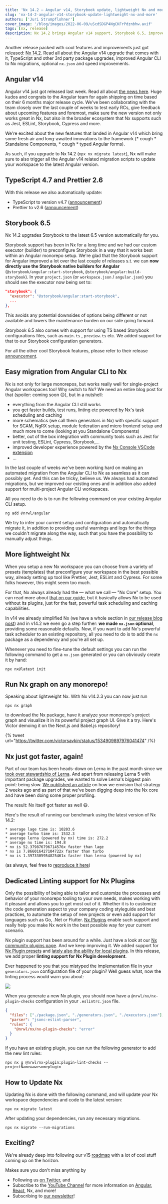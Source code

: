 ```yaml
---
title: 'Nx 14.2 — Angular v14, Storybook update, lightweight Nx and more!'
slug: 'nx-14-2-angular-v14-storybook-update-lightweight-nx-and-more'
authors: ['Juri Strumpflohner']
cover_image: '/blog/images/2022-06-09/uScdSDGP4NgCKFrPdznbhw.avif'
tags: [nx, release]
description: Nx 14.2 brings Angular v14 support, Storybook 6.5, improved Angular CLI migrations, optional nx.json configuration, and significant performance gains.
---
```


Another release packed with cool features and improvements just got released: [Nx 14.2](https://github.com/nrwl/nx/releases/tag/14.2.2). Read all about the Angular v14 upgrade that comes with it, TypeScript and other 3rd party package upgrades, improved Angular CLI to Nx migrations, optional `nx.json` and speed improvements.

## Angular v14

Angular v14 just got released last week. Read all about [the news here](https://blog.angular.io/angular-v14-is-now-available-391a6db736af). Huge kudos and congrats to the Angular team for again shipping on time based on their 6 months major release cycle. We've been collaborating with the team closely over the last couple of weeks to test early RCs, give feedback about upcoming features and foremost, make sure the new version not only works great in Nx, but also in the broader ecosystem that Nx supports such as Jest, ESLint, Storybook, Cypress and more.

We're excited about the new features that landed in Angular v14 which bring some fresh air and long-awaited innovations to the framework (\* cough \* Standalone Components, \* cough \* typed Angular forms).

As such, if you upgrade to Nx 14.2 (`npx nx migrate latest`), Nx will make sure to also trigger all the Angular v14 related migration scripts to update your workspace to the latest Angular version.

## TypeScript 4.7 and Prettier 2.6

With this release we also automatically update:

- TypeScript to version v4.7 ([announcement](https://devblogs.microsoft.com/typescript/announcing-typescript-4-7/))
- Prettier to v2.6 ([announcement](https://prettier.io/blog/2022/03/16/2.6.0.html))

## Storybook 6.5

Nx 14.2 upgrades Storybook to the latest 6.5 version automatically for you.

Storybook support has been in Nx for a long time and we had our custom executor (builder) to preconfigure Storybook in a way that it works best within an Angular monorepo setup. We're glad that the Storybook support for Angular improved a lot over the last couple of releases s.t. we can **now directly use the Storybook native builders for Angular** (`@storybook/angular:start-storybook`, `@storybook/angular:build-storybook`). In your `project.json` (or `workspace.json` / `angular.json`) you should see the executor now being set to:

```json
"storybook": {
  "executor": "@storybook/angular:start-storybook",
  ...
},
```

This avoids any potential downsides of options being different or not available and lowers the maintenance burden on our side going forward.

Storybook 6.5 also comes with support for using TS based Storybook configurations files, such as `main.ts` , `preview.ts` etc. We added support for that to our Storybook configuration generators.

For all the other cool Storybook features, please refer to their release [announcement](https://storybook.js.org/releases/6.5).

## Easy migration from Angular CLI to Nx

Nx is not only for large monorepos, but works really well for single-project Angular workspaces too! Why switch to Nx? We need an entire blog post for that (spoiler: coming soon 😉), but in a nutshell:

- everything from the Angular CLI still works
- you get faster builds, test runs, linting etc powered by Nx's task scheduling and caching
- more schematics (we call them generators in Nx) with specific support for SCAM, NgRX setup, module federation and micro frontend setup and much more to come (looking at you Standalone Components)
- better, out of the box integration with community tools such as Jest for unit testing, ESLint, Cypress, Storybook,…
- improved developer experience powered by the [Nx Console VSCode extension](/docs/getting-started/editor-setup)
- …

In the last couple of weeks we've been working hard on making an automated migration from the Angular CLI to Nx as seamless as it can possibly get. And this can be tricky, believe us. We always had automated migrations, but we improved our existing ones and in addition also added support for multi-project Angular CLI workspaces.

All you need to do is to run the following command on your existing Angular CLI setup.

```
ng add @nrwl/angular
```

We try to infer your current setup and configuration and automatically migrate it, in addition to providing useful warnings and logs for the things we couldn't migrate along the way, such that you have the possibility to manually adjust things.

## More lightweight Nx

When you setup a new Nx workspace you can choose from a variety of presets (templates) that preconfigure your workspace in the best possible way, already setting up tool like Prettier, Jest, ESLint and Cypress. For some folks however, this might seem too much.

For that, Nx always already had the — what we call — "Nx Core" setup. You can read more about [that on our guide](/docs/getting-started/intro), but it basically allows Nx to be used without its plugins, just for the fast, powerful task scheduling and caching capabilities.

In v14 we already simplified Nx (we have a whole section in [our release blog post](/blog/nx-v14-is-out-here-is-all-you-need-to-know)) and in v14.2 we even go a step further: **we made `nx.json` optional**, providing some reasonable defaults. Now, if you want to add Nx's powerful task scheduler to an existing repository, all you need to do is to add the `nx` package as a dependency and you're all set up.

Whenever you need to fine-tune the default settings you can run the following command to get a `nx.json` generated or you can obviously create it by hand:

```shell
npx nx@latest init
```

## Run Nx graph on any monorepo!

Speaking about lightweight Nx. With Nx v14.2.3 you can now just run

```shell
npx nx graph
```

to download the Nx package, have it analyze your monorepo's project graph and visualize it in its powerful project graph UI. Give it a try. Here's Victor demoing it on the Next.js and Babel.js repository!

{% tweet url="https://twitter.com/victorsavkin/status/1534909897976041474" /%}

## Nx just got faster, again!

Part of our team has been heads-down on Lerna in the past month since we [took over stewardship of Lerna](/blog/lerna-is-dead-long-live-lerna). And apart from releasing Lerna 5 with important package upgrades, we wanted to solve Lerna's biggest pain point: being slow. [We published an article](/blog/lerna-used-to-walk-now-it-can-fly) on how we envision that strategy 2 weeks ago and as part of that we've been digging deep into the Nx core and have been doing some proper profiling.

The result: Nx itself got faster as well 😃.

Here's the result of running our benchmark using the latest version of Nx 14.2:

```plaintext
* average lage time is: 10203.6
* average turbo time is: 1532.3
* average lerna (powered by nx) time is: 272.2
* average nx time is: 194.8
* nx is 52.379876796714576x faster than lage
* nx is 7.866016427104722x faster than turbo
* nx is 1.3973305954825461x faster than lerna (powered by nx)
```

(as always, feel free to [reproduce it here](https://github.com/vsavkin/large-monorepo))

## Dedicated Linting support for Nx Plugins

Only the possibility of being able to tailor and customize the processes and behavior of your monorepo tooling to your own needs, makes working with it pleasant and allows you to get most out of it. Whether it is to customize the code generation aspect to your company coding styleguide and best practices, to automate the setup of new projects or even add support for languages such as Go, .Net or Flutter. [Nx Plugins](/community) enable such support and really help you make Nx work in the best possible way for your current scenario.

Nx plugin support has been around for a while. Just have a look at our [Nx community plugins page](/community). And we keep improving it. We added support for [Nx Plugin presets](https://www.youtube.com/watch?v=yGUrF0-uqaU) and [lately also the ability for local plugins](/blog/nx-v14-is-out-here-is-all-you-need-to-know). In this release, we add proper **linting support for Nx Plugin development**.

Ever happened to you that you mistyped the implementation file in your `generators.json` configuration file of your plugin? Well guess what, now the linting process would warn you about:

![](/blog/images/2022-06-09/mbcZT24F7G8mbRGEnJ7iEg.avif)

When you generate a new Nx plugin, you should now have a `@nrwl/nx/nx-plugin-checks` configuration in your `.eslintrc.json` file.

```json
{
  "files": ["./package.json", "./generators.json", "./executors.json"],
  "parser": "jsonc-eslint-parser",
  "rules": {
    "@nrwl/nx/nx-plugin-checks": "error"
  }
}
```

If you have an existing plugin, you can run the following generator to add the new lint rules:

```shell
npx nx g @nrwl/nx-plugin:plugin-lint-checks --projectName=awesomeplugin
```

## How to Update Nx

Updating Nx is done with the following command, and will update your Nx workspace dependencies and code to the latest version:

```shell
npx nx migrate latest
```

After updating your dependencies, run any necessary migrations.

```shell
npx nx migrate --run-migrations
```

## Exciting?

We're already deep into following our v15 [roadmap](https://github.com/nrwl/nx/discussions/9716) with a lot of cool stuff coming up on the horizon.

Makes sure you don't miss anything by

- Following us [on Twitter](https://twitter.com/NxDevTools), and
- Subscribe to the [YouTube Channel](https://youtube.com/nrwl_io?sub_confirmation=1) for more information on [Angular](https://angular.io/), [React](https://reactjs.org/), Nx, and more!
- Subscribing to [our newsletter](https://go.nx.dev/nx-newsletter)!
